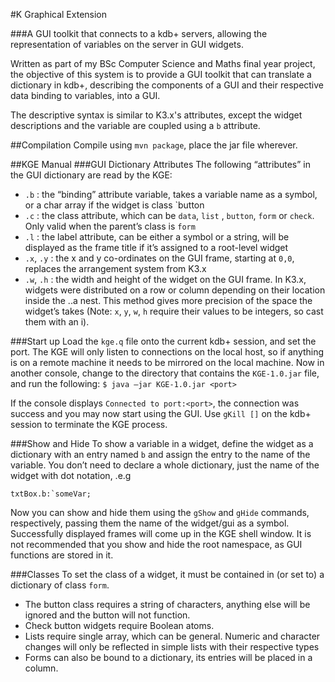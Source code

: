 #K Graphical Extension

###A GUI toolkit that connects to a kdb+ servers, allowing the representation of variables on the server in GUI widgets.

Written as part of my BSc Computer Science and Maths final year project, the objective of this system is to provide a
GUI toolkit that can translate a dictionary in kdb+, describing the components of a GUI and their respective data binding to variables, into a GUI.

The descriptive syntax is similar to K3.x's attributes, except the widget descriptions and the variable are coupled using a `b` attribute.

##Compilation
Compile using `mvn package`, place the jar file wherever.

##KGE Manual
###GUI Dictionary Attributes
The following “attributes” in the GUI dictionary are read by the KGE:
 * `.b` : the “binding” attribute variable, takes a variable name as a symbol, or a char array if the widget is class `button
 * `.c` : the class attribute, which can be `data`, `list` , `button`, `form` or `check`. Only valid when the parent’s class is `form`
 * `.l` : the label attribute, can be either a symbol or a string, will be displayed as the frame title if it’s assigned to a root-level widget
 * `.x`, `.y` : the x and y co-ordinates on the GUI frame, starting at `0,0`, replaces the arrangement system from K3.x
 * `.w`, `.h` : the width and height of the widget on the GUI frame. In K3.x, widgets were distributed on a row or column depending on their location inside the ..a nest. This method gives more precision of the space the widget’s takes
(Note: `x`, `y`, `w`, `h` require their values to be integers, so cast them with an i).

###Start up
Load the `kge.q` file onto the current kdb+ session, and set the port. The KGE will only listen to connections on the local host, so if anything is on a remote machine it needs to be mirrored on the local machine. 
Now in another console, change to the directory that contains the `KGE-1.0.jar` file, and run the following:
`$ java –jar KGE-1.0.jar <port>`

If the console displays `Connected to port:<port>`, the connection was success and you may now start using the GUI. 
Use `gKill []` on the kdb+ session to terminate the KGE process.

###Show and Hide
To show a variable in a widget, define the widget as a dictionary with an entry named `b` and assign the entry to the name of the variable. You don’t need to declare a whole dictionary, just the name of the widget with dot notation, .e.g

```
txtBox.b:`someVar;
```

Now you can show and hide them using the `gShow` and `gHide` commands, respectively, passing them the name of the widget/gui as a symbol. Successfully displayed frames will come up in the KGE shell window.
It is not recommended that you show and hide the root namespace, as GUI functions are stored in it. 

###Classes
To set the class of a widget, it must be contained in (or set to) a dictionary of class `form`. 
 * The button class requires a string of characters, anything else will be ignored and the button will not function.
 * Check button widgets require Boolean atoms.
 * Lists require single array, which can be general. Numeric and character changes will only be reflected in simple lists with their respective types
 * Forms can also be bound to a dictionary, its entries will be placed in a column.
